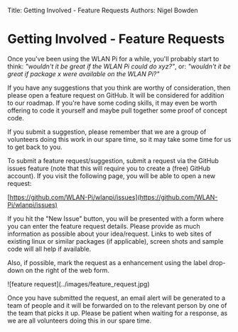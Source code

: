 Title: Getting Involved - Feature Requests
Authors: Nigel Bowden

# Getting Involved - Feature Requests

Once you've been using the WLAN Pi for a while, you'll probably start to think: *"wouldn't it be great if the WLAN Pi could do xyz?"*, or: *"wouldn't it be great if package x were available on the WLAN Pi?"*

If you have any suggestions that you think are worthy of consideration, then please open a feature request on GitHub. It will be considered for addition to our roadmap. If you're have some coding skills, it may even be worth offering to code it yourself and maybe pull together some proof of concept code.

If you submit a suggestion, please remember that we are a group of volunteers doing this work in our spare time, so it may take some time for us to get back to you.

To submit a feature request/suggestion, submit a request via the GitHub issues feature (note that this will require you to create a (free) GitHub account). If you visit the following page, you will be able to open a new request:

[https://github.com/WLAN-Pi/wlanpi/issues](https://github.com/WLAN-Pi/wlanpi/issues)

If you hit the "New Issue" button, you will be presented with a form where you can enter the feature request details. Please provide as much information as possible about your idea/request. Links to web sites of existing linux or similar packages (if applicable), screen shots and sample code will all help if available.

Also, if possible, mark the request as a enhancement using the label drop-down on the right of the web form.
<div style="float: center;">
![feature request](../images/feature_request.jpg)
</div>

Once you have submitted the request, an email alert will be generated to a team of people and it will be forwarded on to the relevant person by one of the team that picks it up. Please be patient when waiting for a response, as we are all volunteers doing this in our spare time.

<!-- link list -->
[nigel_twitter]: https://twitter.com/wifinigel
[jerry_twitter]: https://twitter.com/jolla
